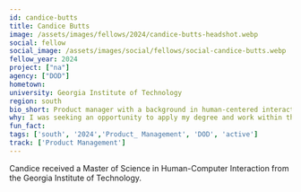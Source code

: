 ```yaml
---
id: candice-butts
title: Candice Butts
image: /assets/images/fellows/2024/candice-butts-headshot.webp
social: fellow
social_image: /assets/images/social/fellows/social-candice-butts.webp
fellow_year: 2024
project: ["na"]
agency: ["DOD"]
hometown:  
university: Georgia Institute of Technology
region: south
bio_short: Product manager with a background in human-centered interaction
why: I was seeking an opportunity to apply my degree and work within the federal government.
fun_fact: 
tags: ['south', '2024','Product_ Management', 'DOD', 'active']
track: ['Product Management']
---
```


Candice received a Master of Science in Human-Computer Interaction from the Georgia Institute of Technology.